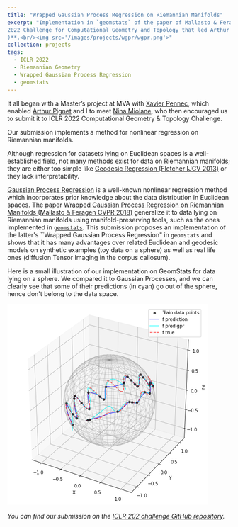 ```yaml
---
title: "Wrapped Gaussian Process Regression on Riemannian Manifolds"
excerpt: "Implementation in `geomstats` of the paper of Mallasto & Feragen (CVPR 2018) for the ICLR
2022 Challenge for Computational Geometry and Topology that led Arthur Pignet and I to win the **2nd prize (1000$
)**.<br/><img src='/images/projects/wgpr/wgpr.png'>"
collection: projects
tags:
  - ICLR 2022
  - Riemannian Geometry
  - Wrapped Gaussian Process Regression
  - geomstats
---
```


It all began with a Master’s project at MVA with [Xavier Pennec](http://www-sop.inria.fr/members/Xavier.Pennec/),
which enabled [Arthur Pignet](https://www.linkedin.com/in/arthurpignet/) and I to meet 
[Nina Miolane](https://www.ninamiolane.com/), who then encouraged us to submit it to ICLR 2022 Computational 
Geometry & Topology Challenge.

Our submission implements a method for nonlinear regression on Riemannian manifolds.
 
Although regression for datasets lying on Euclidean spaces is a well-established field, not many methods exist for data 
on Riemannian manifolds; they are either too simple like 
[Geodesic Regression (Fletcher IJCV 2013)](https://link.springer.com/article/10.1007/s11263-012-0591-y) or they lack
interpretability. 

[Gaussian Process Regression](https://distill.pub/2019/visual-exploration-gaussian-processes/) 
is a well-known nonlinear regression method which incorporates 
prior knowledge about the data distribution in Euclidean spaces. The paper [Wrapped Gaussian Process Regression 
on Riemannian Manifolds (Mallasto & Feragen CVPR 2018)](https://ieeexplore.ieee.org/document/8578683) generalize
it to data lying on Riemannian manifolds using manifold-preserving tools, such as the ones implemented in 
[`geomstats`](https://github.com/geomstats/geomstats).
This submission proposes an implementation of the latter's ``Wrapped Gaussian Process Regression" in `geomstats` 
and shows that it has many advantages over related Euclidean and geodesic models on synthetic examples
(toy data on a sphere) as well as real life ones (diffusion Tensor Imaging in the corpus callosum).

Here is a small illustration of our implementation on GeomStats for data lying on a sphere. 
We compared it to Gaussian Processes, and we can clearly see that some of their predictions (in cyan) go out of the 
sphere, hence don't belong to the data space.

![Alt Text](/images/projects/wgpr/wgpr.png)

*You can find our submission on the 
[ICLR 202 challenge GitHub repository](https://github.com/geomstats/challenge-iclr-2022).*
